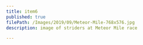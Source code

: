 ```yaml
---
title: item6
published: true
filePath: /Images/2019/09/Meteor-Mile-768x576.jpg
description: image of striders at Meteor Mile race

---
```

